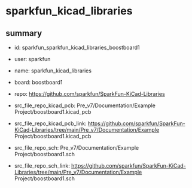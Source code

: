 # sparkfun_kicad_libraries
 
## summary 
* id: sparkfun_sparkfun_kicad_libraries_boostboard1
* user: sparkfun
* name: sparkfun_kicad_libraries
* board: boostboard1
* repo: https://github.com/sparkfun/SparkFun-KiCad-Libraries
* src_file_repo_kicad_pcb: Pre_v7/Documentation/Example Project/boostboard1.kicad_pcb
* src_file_repo_kicad_pcb_link: https://github.com/sparkfun/SparkFun-KiCad-Libraries/tree/main/Pre_v7/Documentation/Example Project/boostboard1.kicad_pcb


* src_file_repo_sch: Pre_v7/Documentation/Example Project/boostboard1.sch
* src_file_repo_sch_link: https://github.com/sparkfun/SparkFun-KiCad-Libraries/tree/main/Pre_v7/Documentation/Example Project/boostboard1.sch




